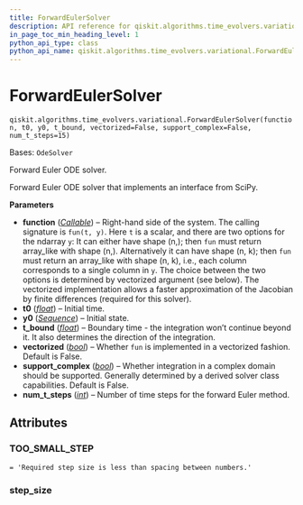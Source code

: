 ```yaml
---
title: ForwardEulerSolver
description: API reference for qiskit.algorithms.time_evolvers.variational.ForwardEulerSolver
in_page_toc_min_heading_level: 1
python_api_type: class
python_api_name: qiskit.algorithms.time_evolvers.variational.ForwardEulerSolver
---
```


# ForwardEulerSolver

<span id="qiskit.algorithms.time_evolvers.variational.ForwardEulerSolver" />

`qiskit.algorithms.time_evolvers.variational.ForwardEulerSolver(function, t0, y0, t_bound, vectorized=False, support_complex=False, num_t_steps=15)`

Bases: `OdeSolver`

Forward Euler ODE solver.

Forward Euler ODE solver that implements an interface from SciPy.

**Parameters**

*   **function** ([*Callable*](https://docs.python.org/3/library/collections.abc.html#collections.abc.Callable "(in Python v3.12)")) – Right-hand side of the system. The calling signature is `fun(t, y)`. Here `t` is a scalar, and there are two options for the ndarray `y`: It can either have shape (n,); then `fun` must return array\_like with shape (n,). Alternatively it can have shape (n, k); then `fun` must return an array\_like with shape (n, k), i.e., each column corresponds to a single column in `y`. The choice between the two options is determined by vectorized argument (see below). The vectorized implementation allows a faster approximation of the Jacobian by finite differences (required for this solver).
*   **t0** ([*float*](https://docs.python.org/3/library/functions.html#float "(in Python v3.12)")) – Initial time.
*   **y0** ([*Sequence*](https://docs.python.org/3/library/collections.abc.html#collections.abc.Sequence "(in Python v3.12)")) – Initial state.
*   **t\_bound** ([*float*](https://docs.python.org/3/library/functions.html#float "(in Python v3.12)")) – Boundary time - the integration won’t continue beyond it. It also determines the direction of the integration.
*   **vectorized** ([*bool*](https://docs.python.org/3/library/functions.html#bool "(in Python v3.12)")) – Whether `fun` is implemented in a vectorized fashion. Default is False.
*   **support\_complex** ([*bool*](https://docs.python.org/3/library/functions.html#bool "(in Python v3.12)")) – Whether integration in a complex domain should be supported. Generally determined by a derived solver class capabilities. Default is False.
*   **num\_t\_steps** ([*int*](https://docs.python.org/3/library/functions.html#int "(in Python v3.12)")) – Number of time steps for the forward Euler method.

## Attributes

<span id="qiskit.algorithms.time_evolvers.variational.ForwardEulerSolver.TOO_SMALL_STEP" />

### TOO\_SMALL\_STEP

`= 'Required step size is less than spacing between numbers.'`

<span id="qiskit.algorithms.time_evolvers.variational.ForwardEulerSolver.step_size" />

### step\_size


